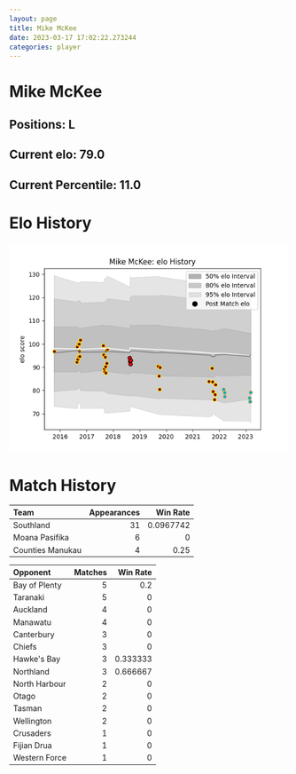 ```yaml
---  
layout: page  
title: Mike McKee  
date: 2023-03-17 17:02:22.273244  
categories: player  
---
```

# Mike McKee

## Positions: L

## Current elo: 79.0

## Current Percentile: 11.0

# Elo History


![elo history](history_MikeMcKee.png)
# Match History


| Team             |   Appearances |   Win Rate |
|:-----------------|--------------:|-----------:|
| Southland        |            31 |  0.0967742 |
| Moana Pasifika   |             6 |  0         |
| Counties Manukau |             4 |  0.25      |

| Opponent      |   Matches |   Win Rate |
|:--------------|----------:|-----------:|
| Bay of Plenty |         5 |   0.2      |
| Taranaki      |         5 |   0        |
| Auckland      |         4 |   0        |
| Manawatu      |         4 |   0        |
| Canterbury    |         3 |   0        |
| Chiefs        |         3 |   0        |
| Hawke's Bay   |         3 |   0.333333 |
| Northland     |         3 |   0.666667 |
| North Harbour |         2 |   0        |
| Otago         |         2 |   0        |
| Tasman        |         2 |   0        |
| Wellington    |         2 |   0        |
| Crusaders     |         1 |   0        |
| Fijian Drua   |         1 |   0        |
| Western Force |         1 |   0        |